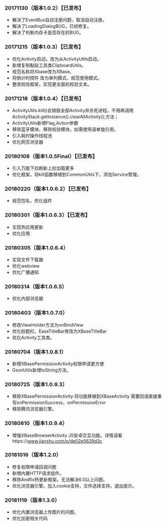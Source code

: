 ### 20171130（版本1.0.2）【已发布】
+ 解决了EventBus自动注册问题，取消自动注册。
+ 解决了LoadingDialogBUG，已经修复。
+ 解决了判断内存卡是否存在的BUG。


### 20171215（版本1.0.3）【已发布】
+ 优化Activity启动，改为从ActivityUtils启动。
+ 新增复制黏贴工具类ClipboardUtils。
+ 规范名称将Xbase改为XBase。
+ 将倒计时控件 改为单列模式，规范使用模式。
+ 整改校验框架，实现更全面的校验文本。

### 20171218（版本1.0.4）【已发布】
+ ActivityUtils.kill()会销毁全部Activity并杀死进程。不用再调用ActivityStack.getInstance().clearAllActivity();方法；
+ ActivityUtils新增Flag,Action参数
+ 移除蓝牙模块、移除校验模块，如需使用请单独引用。
+ 引入耗时操作线程池
+ 优化网页浏览器

### 20180108（版本1.0.5Final）【已发布】
+ 引入万能下拉刷新上拉加载更多
+ 优化框架，将kill函数移植到CommonUtils下，添加Service管理。

### 20180220（版本1.0.6.2）【已发布】
+ 规范包名，优化组件

### 20180301（版本1.0.6.3）【已发布】
+ 实现热应用更新
+ 优化应用

### 20180305（版本1.0.6.4）
+ 实现文件下载器
+ 优化webview
+ 优化广播通知

### 20180314（版本1.0.6.5）
+ 优化内部浏览器

### 20180403（版本1.0.7.0）
+ 修改ViewHolder方法为onBindView
+ 优化标题栏。EaseTitleBar修改为XBaseTitleBar
+ 优化Activity工具类。

### 20180704（版本1.0.8.1）
+ 新增XBasePermissionActivity权限申请更方便
+ GsonUtils新增toString方法。

### 20180725（版本1.0.9.3）
+ 移除XBasePermissionActivity  将功能移植到XBaseActivity  需要回调直接重写onPermissionSuccess，onPermissionError
+ 移除腾讯浏览器引擎。

### 20180810（版本1.0.9.4）
+ 增强XBaseBrowserActivity JS安卓交互功能。详情请看https://www.jianshu.com/p/de02e5629d3c

### 20181016（版本1.2.0）
+ 修复权限申请回调问题
+ 新增内置HTTP请求组件。
+ 移除Andfix热更新框架。无法解决6.0以上问题。
+ 优化浏览器引擎。加入cookie支持，文件选择支持，退出提示。

### 20181119（版本1.3.0）
+ 优化内置浏览器上传图片的问题。
+ 优化加密相关代码